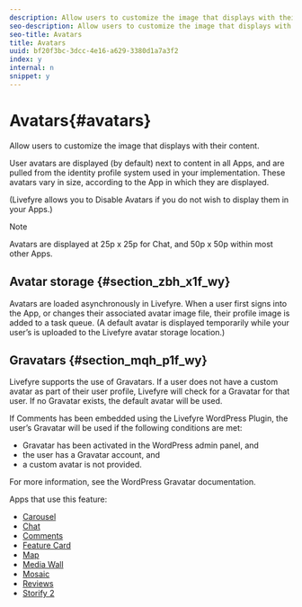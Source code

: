 ```yaml
---
description: Allow users to customize the image that displays with their content.
seo-description: Allow users to customize the image that displays with their content.
seo-title: Avatars
title: Avatars
uuid: bf20f3bc-3dcc-4e16-a629-3380d1a7a3f2
index: y
internal: n
snippet: y
---
```


# Avatars{#avatars}

Allow users to customize the image that displays with their content.

User avatars are displayed (by default) next to content in all Apps, and are pulled from the identity profile system used in your implementation. These avatars vary in size, according to the App in which they are displayed.

(Livefyre allows you to Disable Avatars if you do not wish to display them in your Apps.)

>[!NOTE]
>
>Avatars are displayed at 25p x 25p for Chat, and 50p x 50p within most other Apps.

## Avatar storage {#section_zbh_x1f_wy}

Avatars are loaded asynchronously in Livefyre. When a user first signs into the App, or changes their associated avatar image file, their profile image is added to a task queue. (A default avatar is displayed temporarily while your user’s is uploaded to the Livefyre avatar storage location.)

## Gravatars {#section_mqh_p1f_wy}

Livefyre supports the use of Gravatars. If a user does not have a custom avatar as part of their user profile, Livefyre will check for a Gravatar for that user. If no Gravatar exists, the default avatar will be used.

If Comments has been embedded using the Livefyre WordPress Plugin, the user’s Gravatar will be used if the following conditions are met:

* Gravatar has been activated in the WordPress admin panel, and
* the user has a Gravatar account, and
* a custom avatar is not provided.

For more information, see the WordPress Gravatar documentation.



Apps that use this feature:

* [Carousel](../../c-about-apps/c-carousel-app/c-carousel-app.md#c_carousel_app)
* [Chat](../../c-about-apps/c-chat-app/c-chat-app.md#c_chat_app)
* [Comments](/help/using/c-about-apps/c-comments/c-comments.md)
* [Feature Card](../../c-about-apps/c-feature-card-app/c-feature-card-app.md#c_feature_card_app)
* [Map](../../c-about-apps/c-map-app/c-map-app.md#c_map_app)
* [Media Wall](../../c-about-apps/c-media-wall-app/c-media-wall-app.md#c_media_wall_app)
* [Mosaic](../../c-about-apps/c-mosaic-app/c-mosaic-app.md#c_mosaic_app)
* [Reviews](../../c-about-apps/c-reviews-app/c-reviews-app.md#c_reviews_app)
* [Storify 2](../../c-about-apps/c-storify2/c-storify2.md#c_storify2)

